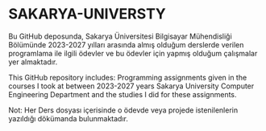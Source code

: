 # SAKARYA-UNIVERSTY

Bu GitHub deposunda, Sakarya Üniversitesi Bilgisayar Mühendisliği Bölümünde 2023-2027 yılları arasında almış olduğum derslerde verilen programlama ile ilgili ödevler ve bu ödevler için yapmış olduğum çalışmalar yer almaktadır.

This GitHub repository includes: Programming assignments given in the courses I took at between 2023-2027 years Sakarya University Computer Engineering Department and the studies I did for these assignments.

Not: Her Ders dosyası içerisinde o ödevde veya projede istenilenlerin yazıldığı dökümanda bulunmaktadır.
